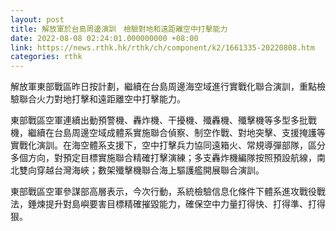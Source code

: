 ```yaml
---
layout: post
title: 解放軍於台島周邊演訓　檢驗對地和遠距離空中打擊能力
date: 2022-08-08 02:24:01.000000000 +08:00
link: https://news.rthk.hk/rthk/ch/component/k2/1661335-20220808.htm
categories: rthk
---
```


解放軍東部戰區昨日按計劃，繼續在台島周邊海空域進行實戰化聯合演訓，重點檢驗聯合火力對地打擊和遠距離空中打擊能力。

東部戰區空軍連續出動預警機、轟炸機、干擾機、殲轟機、殲擊機等多型多批戰機，繼續在台島周邊空域成體系實施聯合偵察、制空作戰、對地突擊、支援掩護等實戰化演訓。在海空體系支援下，空中打擊兵力協同遠箱火、常規導彈部隊，區分多個方向，對預定目標實施聯合精確打擊演練；多支轟炸機編隊按照預設航線，南北雙向穿越台灣海峽；數架殲擊機聯合海上驅護艦開展聯合演訓。

東部戰區空軍參謀部高層表示，今次行動，系統檢驗信息化條件下體系進攻戰役戰法，錘煉提升對島嶼要害目標精確摧毀能力，確保空中力量打得快、打得準、打得狠。
